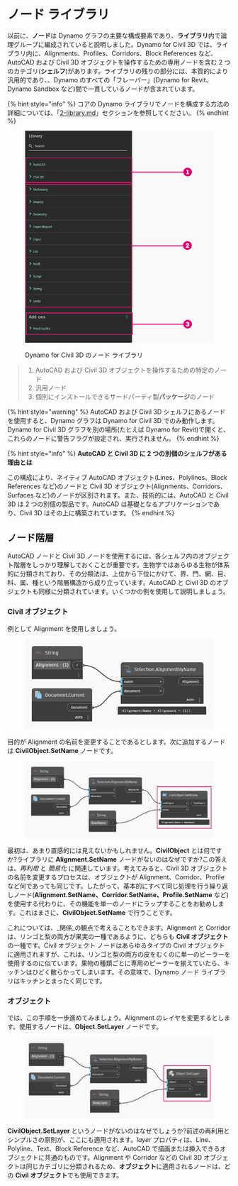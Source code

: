 # ノード ライブラリ

以前に、**ノード**は Dynamo グラフの主要な構成要素であり、**ライブラリ**内で論理グループに編成されていると説明しました。Dynamo for Civil 3D では、ライブラリ内に、Alignments、Profiles、Corridors、Block References など、AutoCAD および Civil 3D オブジェクトを操作するための専用ノードを含む 2 つのカテゴリ(**シェルフ**)があります。ライブラリの残りの部分には、本質的により汎用的であり、、Dynamo のすべての「フレーバー」(Dynamo for Revit、Dynamo Sandbox など)間で一貫しているノードが含まれています。

{% hint style="info" %}
コアの Dynamo ライブラリでノードを構成する方法の詳細については、「[2-library.md](../3\_user\_interface/2-library.md "mention")」セクションを参照してください。
{% endhint %}

<figure><img src="../.gitbook/assets/c3d-node-library.png" alt="" width="563"><figcaption><p>Dynamo for Civil 3D のノード ライブラリ</p></figcaption></figure>

> 1. AutoCAD および Civil 3D オブジェクトを操作するための特定のノード
> 2. 汎用ノード
> 3. 個別にインストールできるサードパーティ製**パッケージ**のノード

{% hint style="warning" %}
AutoCAD および Civil 3D シェルフにあるノードを使用すると、Dynamo グラフは Dynamo for Civil 3D でのみ動作します。Dynamo for Civil 3D グラフを別の場所(たとえば Dynamo for Revit)で開くと、これらのノードに警告フラグが設定され、実行されません。 
{% endhint %}

{% hint style="info" %}
**AutoCAD と Civil 3D に 2 つの別個のシェルフがある理由とは**

この構成により、ネイティブ AutoCAD オブジェクト(Lines、Polylines、Block References など)のノードと Civil 3D オブジェクト(Alignments、Corridors、Surfaces など)のノードが区別されます。また、技術的には、AutoCAD と Civil 3D は 2 つの別個の製品です。AutoCAD は基礎となるアプリケーションであり、Civil 3D はその上に構築されています。
{% endhint %}

## ノード階層

AutoCAD ノードと Civil 3D ノードを使用するには、各シェルフ内のオブジェクト階層をしっかり理解しておくことが重要です。生物学ではあらゆる生物が体系的に分類されており、その分類法は、上位から下位にかけて、界、門、網、目、科、属、種という階層構造から成り立っています。AutoCAD と Civil 3D のオブジェクトも同様に分類されています。いくつかの例を使用して説明しましょう。

### Civil オブジェクト

例として Alignment を使用しましょう。

<figure><img src="../.gitbook/assets/c3d-node-library-alignment.png" alt=""><figcaption></figcaption></figure>

目的が Alignment の名前を変更することであるとします。次に追加するノードは **CivilObject.SetName** ノードです。

<figure><img src="../.gitbook/assets/c3d-node-library-alignment-set-name (1).png" alt=""><figcaption></figcaption></figure>

最初は、あまり直感的には見えないかもしれません。**CivilObject** とは何ですか?ライブラリに **Alignment.SetName** ノードがないのはなぜですか?この答えは、_再利用_ と _簡易化_ に関連しています。考えてみると、Civil 3D オブジェクトの名前を変更するプロセスは、オブジェクトが Alignment、Corridor、Profile など何であっても同じです。したがって、基本的にすべて同じ処理を行う繰り返しノード(**Alignment.SetName、Corridor.SetName、Profile.SetName** など)を使用する代わりに、その機能を単一のノードにラップすることをお勧めします。これはまさに、**CivilObject.SetName** で行うことです。

これについては、_関係_の観点で考えることもできます。Alignment と Corridor は、リンゴと梨の両方が果実の一種であるように、どちらも **Civil オブジェクト**の一種です。Civil オブジェクト ノードはあらゆるタイプの Civil オブジェクトに適用されますが、これは、リンゴと梨の両方の皮をむくのに単一のピーラーを使用するのに似ています。果物の種類ごとに専用のピーラーを揃えていたら、キッチンはひどく散らかってしまいます。その意味で、Dynamo ノード ライブラリはキッチンとまったく同じです。

### オブジェクト

では、この手順を一歩進めてみましょう。Alignment のレイヤを変更するとします。使用するノードは、**Object.SetLayer** ノードです。

<figure><img src="../.gitbook/assets/c3d-node-library-alignment-set-layer.png" alt=""><figcaption></figcaption></figure>

**CivilObject.SetLayer** というノードがないのはなぜでしょうか?前述の再利用とシンプルさの原則が、ここにも適用されます。_layer_ プロパティは、Line、Polyline、Text、Block Reference など、AutoCAD で描画または挿入できるオブジェクトに共通のものです。Alignment や Corridor などの Civil 3D オブジェクトは同じカテゴリに分類されるため、**オブジェクト**に適用されるノードは、どの **Civil オブジェクト**でも使用できます。

